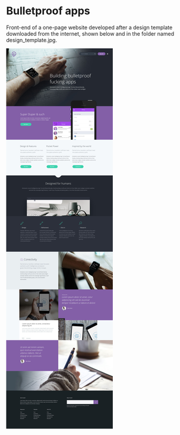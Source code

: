 # Bulletproof apps
Front-end of a one-page website developed after a design template downloaded from the internet, shown below and in the folder named design_template.jpg.

![Design Template](https://github.com/voldemar-p/one-pagers/blob/master/bulletproof_apps/design_template.jpg)
